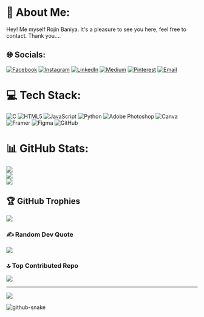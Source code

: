 # 💫 About Me:
Hey! Me myself Rojin Baniya. 
It's a pleasure to see you here, feel free to contact.
Thank you....


## 🌐 Socials:

[![Facebook](https://img.shields.io/badge/Facebook-1877F2?logo=facebook&logoColor=white)](https://www.facebook.com/rojin.baniya.2025)
[![Instagram](https://img.shields.io/badge/Instagram-%23E4405F.svg?logo=Instagram&logoColor=white)](https://instagram.com/baniyaneezor)
[![LinkedIn](https://img.shields.io/badge/LinkedIn-%230077B5.svg?logo=linkedin&logoColor=white)](https://linkedin.com/in/rojinbaniya)
[![Medium](https://img.shields.io/badge/Medium-12100E?logo=medium&logoColor=white)](https://medium.com/@rozeenbaniya)
[![Pinterest](https://img.shields.io/badge/Pinterest-%23E60023.svg?logo=Pinterest&logoColor=white)](https://pinterest.com/rojinbaniya)
[![Email](https://img.shields.io/badge/Email-D14836?logo=gmail&logoColor=white)](mailto:rozeenbaniya@gmail.com)


# 💻 Tech Stack:
![C](https://img.shields.io/badge/c-%2300599C.svg?style=flat&logo=c&logoColor=white) ![HTML5](https://img.shields.io/badge/html5-%23E34F26.svg?style=flat&logo=html5&logoColor=white) ![JavaScript](https://img.shields.io/badge/javascript-%23323330.svg?style=flat&logo=javascript&logoColor=%23F7DF1E) ![Python](https://img.shields.io/badge/python-3670A0?style=flat&logo=python&logoColor=ffdd54) ![Adobe Photoshop](https://img.shields.io/badge/adobe%20photoshop-%2331A8FF.svg?style=flat&logo=adobe%20photoshop&logoColor=white) ![Canva](https://img.shields.io/badge/Canva-%2300C4CC.svg?style=flat&logo=Canva&logoColor=white) ![Framer](https://img.shields.io/badge/Framer-black?style=flat&logo=framer&logoColor=blue) ![Figma](https://img.shields.io/badge/figma-%23F24E1E.svg?style=flat&logo=figma&logoColor=white) ![GitHub](https://img.shields.io/badge/github-%23121011.svg?style=flat&logo=github&logoColor=white)
# 📊 GitHub Stats:
![](https://github-readme-stats.vercel.app/api?username=Rozeen-Baniya&theme=dark&hide_border=false&include_all_commits=false&count_private=false)<br/>
![](https://nirzak-streak-stats.vercel.app/?user=Rozeen-Baniya&theme=dark&hide_border=false)<br/>
![](https://github-readme-stats.vercel.app/api/top-langs/?username=Rozeen-Baniya&theme=dark&hide_border=false&include_all_commits=false&count_private=false&layout=compact)

## 🏆 GitHub Trophies
![](https://github-profile-trophy.vercel.app/?username=Rozeen-Baniya&theme=onedark&no-frame=false&no-bg=false&margin-w=4)

### ✍️ Random Dev Quote
![](https://quotes-github-readme.vercel.app/api?type=horizontal&theme=gruvbox)

### 🔝 Top Contributed Repo
![](https://github-contributor-stats.vercel.app/api?username=Rozeen-Baniya&limit=5&theme=dark&combine_all_yearly_contributions=true)

---
[![](https://visitcount.itsvg.in/api?id=Rozeen-Baniya&icon=0&color=5)](https://visitcount.itsvg.in)



<picture>
  <source media="(prefers-color-scheme: dark)" srcset="https://raw.githubusercontent.com/tobiasmeyhoefer/tobiasmeyhoefer/output/github-snake-dark.svg" />
  <source media="(prefers-color-scheme: light)" srcset="https://raw.githubusercontent.com/tobiasmeyhoefer/tobiasmeyhoefer/output/github-snake.svg" />
  <img alt="github-snake" src="https://raw.githubusercontent.com/tobiasmeyhoefer/tobiasmeyhoefer/output/github-snake.svg" />
</picture>
